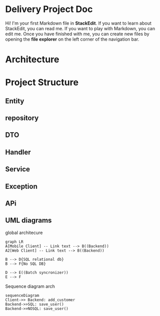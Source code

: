 # Delivery Project Doc

Hi! I'm your first Markdown file in **StackEdit**. If you want to learn about StackEdit, you can read me. If you want to play with Markdown, you can edit me. Once you have finished with me, you can create new files by opening the **file explorer** on the left corner of the navigation bar.


# Architecture





# Project Structure

## Entity
## repository
## DTO
## Handler
## Service
## Exception
## APi






## UML diagrams

global architecure
```mermaid
graph LR
A[Mobile Client] -- Link text --> B((Backend))
A2[Web Client] -- Link text --> B((Backend))

B --> D{SQL relational db}
B --> F{No SQL DB}

D --> E((Batch syncronizer))
E --> F

```
Sequence diagram arch
```mermaid
sequenceDiagram
Client->> Backend: add_customer
Backend->>SQL: save_user() 
Backend->>NOSQL: save_user() 
```


